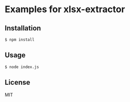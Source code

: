# Examples for xlsx-extractor

## Installation

```
$ npm install
```

## Usage

```
$ node index.js
```

## License

MIT
